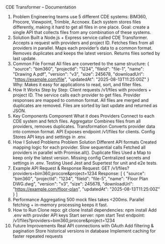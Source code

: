 CDE Transformer – Documentation
1. Problem
Engineering teams use 5 different CDE systems: BIM360, Procore, Viewpoint, Trimble,
Accnoex.
Each system stores files differently, making it hard to get all files in one place.
Goal: create a single API that collects files from any combination of these systems.
2. Solution
Built a Node.js + Express service called CDE Transformer.
Accepts a request with providers and project ID.
Fetches files from all providers in parallel.
Maps each provider’s data to a common format.
Removes duplicates and keeps the latest version.
Returns files sorted by last update.
3. Common File Format
All files are converted to the same structure:
{
 "source": "bim360",
 "projectId": "1234",
 "fileId": "file-1",
 "name": "Drawing A.pdf",
 "version": "v3",
 "size": 245678,
 "downloadUrl": "https://example.com/file",
 "updatedAt": "2025-08-13T11:25:00Z"
}
Why: Makes it easy for applications to read, sort, and filter files.
4. How It Works
Step by Step:
Client requests /v1/files with providers + project ID.
The service calls each provider to get files.
Provider responses are mapped to common format.
All files are merged and duplicates are removed.
Files are sorted by last update and returned as JSON.
5. Key Components
Component What it does
Providers Connect to each CDE system and fetch files.
Aggregator Combines files from all providers, removes duplicates.
Transformation Converts provider data into common format.
API Exposes endpoint /v1/files for clients.
Config Stores API keys and settings in .env.
6. How I Solved Problems
Problem Solution
Different API formats Created mapping logic for each provider.
Slow sequential calls Fetched all providers in parallel with Promise.all().
Duplicate files Used a Map to keep only the latest version.
Missing config Centralized secrets and settings in .env.
Testing Used Jest and Supertest for unit and e2e tests.
7. Example API Request & Response
Request:
GET /v1/files?providers=bim360,procore&project=1234
Response:
[
 {
 "source": "bim360",
 "projectId": "1234",
 "fileId": "file-5",
 "name": "Floor Plan DWG.dwg",
 "version": "v3",
 "size": 245678,
 "downloadUrl": "https://example.com/floor-plan",
 "updatedAt": "2025-08-13T11:25:00Z"
 }
]
8. Performance
Aggregating 500 mock files takes <200ms.
Parallel fetching + in-memory processing keeps it fast.
9. How to Run
Clone repo: git clone <repo-url>
Install dependencies: npm install
Add .env with provider API keys
Start server: npm start
Test endpoint: /v1/files?providers=bim360,procore&project=1234
10. Future Improvements
Real API connections with OAuth
Add filtering & pagination
Store historical versions in database
Implement caching for faster repeated requests
